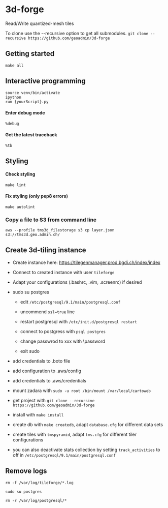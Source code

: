 # 3d-forge
Read/Write quantized-mesh tiles

To clone use the --recursive option to get all submodules.
`git clone --recursive https://github.com/geoadmin/3d-forge`

## Getting started

    make all

## Interactive programming

    source venv/bin/activate
    ipython
    run {yourScript}.py

#### Enter debug mode

    %debug

#### Get the latest traceback

    %tb


## Styling

#### Check styling

    make lint

#### Fix styling (only pep8 errors)

    make autolint

### Copy a file to S3 from command line

    aws --profile tms3d_filestorage s3 cp layer.json  s3://tms3d.geo.admin.ch/

## Create 3d-tiling instance

- Create instance here: https://tilegenmanager.prod.bgdi.ch/index/index

- Connect to created instance with user `tileforge`

- Adapt your configurations (.bashrc, .vim, .screenrc) if desired

- sudo su postgres

  * edit `/etc/postgresql/9.1/main/postgresql.conf`

  * uncommend `ssl=true` line

  * restart postgresql with `/etc/init.d/postgresql restart`

  * connect to postgress with `psql postgres`

  * change passwrod to xxx with \password

  * exit sudo

- add credentials to .boto file

- add configuration to .aws/config

- add credentials to .aws/credentials

- mount zadara with `sudo -u root /bin/mount /var/local/cartoweb`

- get project with `git clone --recursive https://github.com/geoadmin/3d-forge`

- install with `make install`

- create db with `make createdb`, adapt `database.cfg` for different data sets

- create tiles with `tmspyramid`, adapt `tms.cfg` for different tiler
  configurations

- you can also deactivate stats collection by setting `track_activities` to off in `/etc/postgresql/9.1/main/postgresql.conf`

## Remove logs

    rm -f /var/log/tileforge/*.log

    sudo su postgres

    rm -r /var/log/postgresql/*
